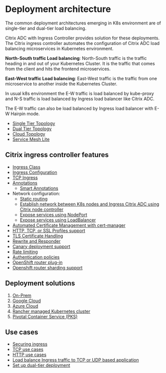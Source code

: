 # Deployment architecture

The common deployment architectures emerging in K8s environment are of single-tier and dual-tier load balancing.

Citrix ADC with Ingress Controller provides solution for these deployments. The Citrix ingress controller automates the configuration of Citrix ADC load balancing microservices in Kubernetes environment.

**North-South traffic Load balancing**: North-South traffic is the traffic heading in and out of your Kubernetes Cluster. It is the traffic that comes from the client and hits the frontend microservices.

**East-West traffic Load balancing**: East-West traffic is the traffic from one microservice to another inside the Kubernetes Cluster.

In usual k8s environment the E-W traffic is load balanced by kube-proxy and N-S traffic is load balanced by Ingress load balancer like Citrix ADC.

The E-W traffic can also be load balanced by Ingress load balancer with E-W Hairpin mode.

-  [Single Tier Topology](../docs/deployment-topologies.md#single-tier-topology)
-  [Dual Tier Topology](../docs/deployment-topologies.md#dual-tier-topology)
-  [Cloud Topology](../docs/deployment-topologies.md#cloud-topology)
-  [Service Mesh Lite](../docs/deploy/service-mesh-lite.md)

## Citrix ingress controller features

-  [Ingress Class](../docs/configure/ingress-classes.md)
-  [Ingress Configuration](../docs/configure/ingress-config.md)
-  [TCP Ingress](../docs/how-to/tcp-udp-ingress.md)
-  [Annotations](../docs/configure/annotations.md)
    -  [Smart Annotations](../docs/configure/annotations.md)
-  Network configuration:
    -  [Static routing](../docs/network/staticrouting.md)
    -  [Establish network between K8s nodes and Ingress Citrix ADC using Citrix node controller](../docs/network/node-controller.md)
    -  [Expose services using NodePort](../docs/network/nodeport.md)
    -  [Expose services using LoadBalancer](../docs/network/type_loadbalancer.md)
-  [Automated Certificate Management with cert-manager](../docs/certificate-management/certificate.md)
-  [HTTP, TCP, or SSL Profiles support](../docs/configure/profiles.md)
-  [TLS Certificate Handling](../docs/certificate-management/tls-certificates.md)
-  [Rewrite and Responder](../docs/crds/rewrite-responder.md)
-  [Canary deployment support](../docs/canary/canary.md)
-  [Rate limiting](../docs/crds/rate-limit.md)
-  [Authentication policies](../docs/crds/auth.md)
-  [OpenShift router plug-in](../docs/deploy/deploy-cic-openshift.md)
-  [Openshift router sharding support](../docs/deploy/deploy-openshift-sharding.md)

## Deployment solutions

1.  [On-Prem](baremetal)
1.  [Google Cloud](../docs/deploy/deploy-gcp.md)
1.  [Azure Cloud](../docs/deploy/deploy-azure.md)
1.  [Rancher managed Kubernetes cluster](../docs/deploy/deploy-cic-rancher.md)
1.  [Pivotal Container Service (PKS)](../docs/deploy/deploy-pks.md)

## Use cases

-  [Securing ingress](../docs/how-to/secure-ingress.md)
-  [TCP use cases](../docs/how-to/tcp-use-cases.md)
-  [HTTP use cases](../docs/how-to/http-use-cases.md)
-  [Load balance Ingress traffic to TCP or UDP based application](../docs/how-to/tcp-udp-ingress.md)
-  [Set up dual-tier deployment](../docs/how-to/deploy-cic-dual-tier.md)
